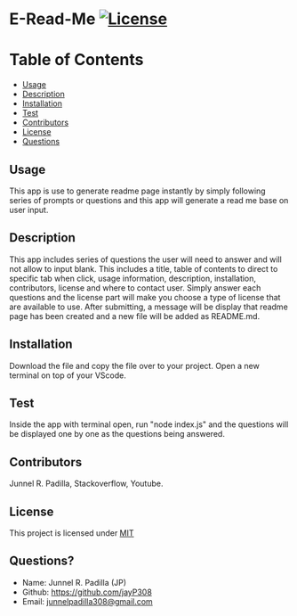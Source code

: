 # E-Read-Me [![License](https://img.shields.io/badge/License-MIT-blue.svg)](https://opensource.org/licenses/MIT)

# Table of Contents
* [Usage](#usage)
* [Description](#usage)
* [Installation](#installation)
* [Test](#test)
* [Contributors](#contributors)
* [License](#license)
* [Questions](#questions)
  
## Usage
This app is use to generate readme page instantly by simply following series of prompts or questions and this app will generate a read me base on user input.
  
## Description
This app includes series of questions the user will need to answer and will not allow to input blank. This includes a title, table of contents to direct to specific tab when click, usage information, description, installation, contributors, license and where to contact user. Simply answer each questions and the license part will make you choose a type of license that are available to use. After submitting, a message will be display that readme page has been created and a new file will be added as README.md.
  
## Installation
Download the file and copy the file over to your project. Open a new terminal on top of your VScode.

## Test
Inside the app with terminal open, run "node index.js" and the questions will be displayed one by one as the questions being answered.
  
## Contributors
Junnel R. Padilla, Stackoverflow, Youtube.
  
## License
This project is licensed under [MIT](https://opensource.org/licenses/MIT)

## Questions?
* Name: Junnel R. Padilla (JP)
* Github: https://github.com/jayP308
* Email: junnelpadilla308@gmail.com